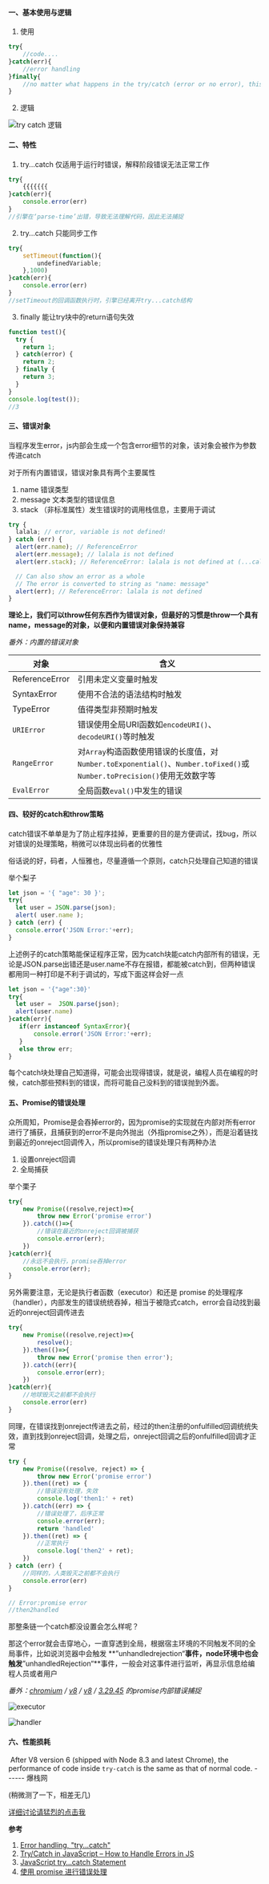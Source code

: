 #### 一、基本使用与逻辑

1. 使用

```javascript
try{
    //code....
}catch(err){
    //error handling
}finally{
    //no matter what happens in the try/catch (error or no error), this code in the finally statement should run. 
}
```

2. 逻辑

![try catch 逻辑](https://www.javascripttutorial.net/wp-content/uploads/2019/12/javascript-try-catch-finally.png)



#### 二、特性

1. try...catch 仅适用于运行时错误，解释阶段错误无法正常工作

```javascript
try{
    {{{{{{{
}catch(err){
    console.error(err)
}
//引擎在‘parse-time’出错，导致无法理解代码，因此无法捕捉
```

2. try...catch 只能同步工作

```javascript
try{
    setTimeout(function(){
        undefinedVariable;
    },1000)
}catch(err){
    console.error(err)
}
//setTimeout的回调函数执行时，引擎已经离开try...catch结构
```

3. finally 能让try块中的return语句失效

```javascript
function test(){
  try {
    return 1;
  } catch(error) {
    return 2;
  } finally {
    return 3;
  }
}
console.log(test());
//3
```



#### 三、错误对象

​	当程序发生error，js内部会生成一个包含error细节的对象，该对象会被作为参数传进catch

对于所有内置错误，错误对象具有两个主要属性

1. name 错误类型
2. message 文本类型的错误信息
3. stack （非标准属性）发生错误时的调用栈信息，主要用于调试

```javascript
try {
  lalala; // error, variable is not defined!
} catch (err) {
  alert(err.name); // ReferenceError
  alert(err.message); // lalala is not defined
  alert(err.stack); // ReferenceError: lalala is not defined at (...call stack)

  // Can also show an error as a whole
  // The error is converted to string as "name: message"
  alert(err); // ReferenceError: lalala is not defined
}
```

**理论上，我们可以throw任何东西作为错误对象，但最好的习惯是throw一个具有name，message的对象，以便和内置错误对象保持兼容**

*番外：内置的错误对象*

| 对象           | 含义                                                         |
| -------------- | ------------------------------------------------------------ |
| ReferenceError | 引用未定义变量时触发                                         |
| SyntaxError    | 使用不合法的语法结构时触发                                   |
| TypeError      | 值得类型非预期时触发                                         |
| `URIError`     | 错误使用全局URI函数如`encodeURI()`、`decodeURI()`等时触发    |
| `RangeError`   | 对`Array`构造函数使用错误的长度值，对`Number.toExponential()`、`Number.toFixed()`或`Number.toPrecision()`使用无效数字等 |
| `EvalError`    | 全局函数`eval()`中发生的错误                                 |



#### 四、较好的catch和throw策略

​	catch错误不单单是为了防止程序挂掉，更重要的目的是方便调试，找bug，所以对错误的处理策略，稍微可以体现出码者的优雅性

​	俗话说的好，码者，人恒雅也，尽量遵循一个原则，catch只处理自己知道的错误

举个梨子

```javascript
let json = '{ "age": 30 }'; 
try{
  let user = JSON.parse(json);  
  alert( user.name );
} catch (err) {
  console.error('JSON Error:'+err);
}
```

上述例子的catch策略能保证程序正常，因为catch块能catch内部所有的错误，无论是JSON.parse出错还是user.name不存在报错，都能被catch到，但两种错误都用同一种打印是不利于调试的，写成下面这样会好一点

```javascript
let json = '{"age":30}'
try{
  let user =  JSON.parse(json);
  alert(user.name)
}catch(err){
   if(err instanceof SyntaxError){
       console.error('JSON Error:'+err);
   }
   else throw err;
}
```

每个catch块处理自己知道得，可能会出现得错误，就是说，编程人员在编程的时候，catch那些预料到的错误，而将可能自己没料到的错误抛到外面。

#### 五、Promise的错误处理

​	众所周知，Promise是会吞掉error的，因为promise的实现就在内部对所有error进行了捕获，且捕获到的error不是向外抛出（外指promise之外），而是沿着链找到最近的onreject回调传入，所以promise的错误处理只有两种办法

1. 设置onreject回调
2. 全局捕获

举个栗子

```javascript
try{
    new Promise((resolve,reject)=>{
        throw new Error('promise error')
    }).catch(()=>{
        //错误在最近的onreject回调被捕获
        console.error(err);
    })
}catch(err){
    //永远不会执行，promise吞掉error
    console.error(err);
}
```

另外需要注意，无论是执行者函数（executor）和还是 promise 的处理程序（handler），内部发生的错误统统吞掉，相当于被隐式catch，error会自动找到最近的onreject回调传进去

```javascript
try{
    new Promise((resolve,reject)=>{
        resolve();
    }).then(()=>{
        throw new Error('promise then error');
    }).catch((err){
        console.error(err);
    })
}catch(err){
    //地球毁灭之前都不会执行
    console.error(err)
}
```

同理，在错误找到onreject传进去之前，经过的then注册的onfulfilled回调统统失效，直到找到onreject回调，处理之后，onreject回调之后的onfulfilled回调才正常

```javascript
try {
    new Promise((resolve, reject) => {
        throw new Error('promise error')
    }).then((ret) => {
        //错误没有处理，失效
        console.log('then1:' + ret)
    }).catch((err) => {
        //错误处理了，后序正常
        console.error(err);
        return 'handled'
    }).then((ret) => {
        //正常执行
        console.log('then2' + ret);
    })
} catch (err) {
    //同样的，人类毁灭之前都不会执行
    console.error(err)
}

// Error:promise error
//then2handled
```

那整条链一个catch都没设置会怎么样呢？

那这个error就会击穿地心，一直穿透到全局，根据宿主环境的不同触发不同的全局事件，比如说浏览器中会触发 **”unhandledrejection“**事件，node环境中也会触发**”unhandledRejection“**事件，一般会对这事件进行监听，再显示信息给编程人员或者用户



*番外：[chromium](https://chromium.googlesource.com/?format=HTML) / [v8](https://chromium.googlesource.com/v8/) / [v8](https://chromium.googlesource.com/v8/v8/) / [3.29.45](https://chromium.googlesource.com/v8/v8/+/3.29.45) 的promise内部错误捕捉*

![executor](https://img.imgdb.cn/item/607ecfcc8322e6675cd79762.png)

![handler](https://img.imgdb.cn/item/607ecfcc8322e6675cd79766.png)



#### 六、性能损耗

​		After V8 version 6 (shipped with Node 8.3 and latest Chrome), the performance of code inside `try-catch` is the same as that of normal code.           															------     爆栈网   

(稍微测了一下，相差无几)

[详细讨论请猛烈的点击我](https://stackoverflow.com/questions/19727905/in-javascript-is-it-expensive-to-use-try-catch-blocks-even-if-an-exception-is-n)

**参考**

1. [Error handling, "try...catch"](https://javascript.info/try-catch)
2. [Try/Catch in JavaScript – How to Handle Errors in JS](https://www.freecodecamp.org/news/try-catch-in-javascript/)
3. [JavaScript try…catch Statement](https://www.javascripttutorial.net/javascript-try-catch/)
4. [使用 promise 进行错误处理](https://zh.javascript.info/promise-error-handling)